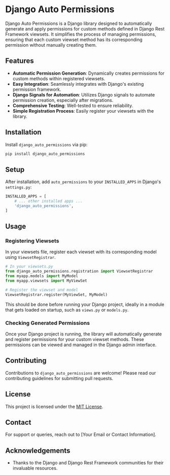 
# Django Auto Permissions

Django Auto Permissions is a Django library designed to automatically generate and apply permissions for custom methods defined in Django Rest Framework viewsets. It simplifies the process of managing permissions, ensuring that each custom viewset method has its corresponding permission without manually creating them.

## Features

- **Automatic Permission Generation**: Dynamically creates permissions for custom methods within registered viewsets.
- **Easy Integration**: Seamlessly integrates with Django's existing permission framework.
- **Django Signals for Automation**: Utilizes Django signals to automate permission creation, especially after migrations.
- **Comprehensive Testing**: Well-tested to ensure reliability.
- **Simple Registration Process**: Easily register your viewsets with the library.

## Installation

Install `django_auto_permissions` via pip:

```bash
pip install django_auto_permissions
```

## Setup

After installation, add `auto_permissions` to your `INSTALLED_APPS` in Django's `settings.py`:

```python
INSTALLED_APPS = [
    # ... other installed apps ...
    'django_auto_permissions',
]
```

## Usage

### Registering Viewsets

In your viewsets file, register each viewset with its corresponding model using `ViewsetRegistrar`.

```python
# In your viewsets.py
from django_auto_permissions.registration import ViewsetRegistrar
from myapp.models import MyModel
from myapp.viewsets import MyViewSet

# Register the viewset and model
ViewsetRegistrar.register(MyViewSet, MyModel)
```

This should be done before running your Django project, ideally in a module that gets loaded on startup, such as `views.py` or `models.py`.

### Checking Generated Permissions

Once your Django project is running, the library will automatically generate and register permissions for your custom viewset methods. These permissions can be viewed and managed in the Django admin interface.

## Contributing

Contributions to `django_auto_permissions` are welcome! Please read our contributing guidelines for submitting pull requests.

## License

This project is licensed under the [MIT License](LICENSE).

## Contact

For support or queries, reach out to [Your Email or Contact Information].

## Acknowledgements

- Thanks to the Django and Django Rest Framework communities for their invaluable resources.